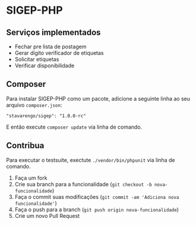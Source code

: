 SIGEP-PHP
===

Serviços implementados
---

- Fechar pre lista de postagem
- Gerar dígito verificador de etiquetas
- Solicitar etiquetas
- Verificar disponibilidade

Composer
---

Para instalar SIGEP-PHP como um pacote, adicione a seguinte linha ao seu arquivo
`composer.json`:

	"stavarengo/sigep": "1.0.0-rc"

E então execute `composer update` via linha de comando.


Contribua
---

Para executar o testsuite, exectute `./vendor/bin/phpunit` via linha de comando.

1. Faça um fork
2. Crie sua branch para a funcionalidade (`git checkout -b nova-funcionalidade`)
3. Faça o commit suas modificações (`git commit -am 'Adiciona nova funcionalidade'`)
4. Faça o push para a branch (`git push origin nova-funcionalidade`)
5. Crie um novo Pull Request
